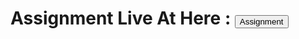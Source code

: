 
<h1>Assignment Live At Here : <a href="https://developer-shamil.github.io/Upcode-Bootstrap-Assignment/HTML/Index.html"><button>Assignment</button></a></h1>
